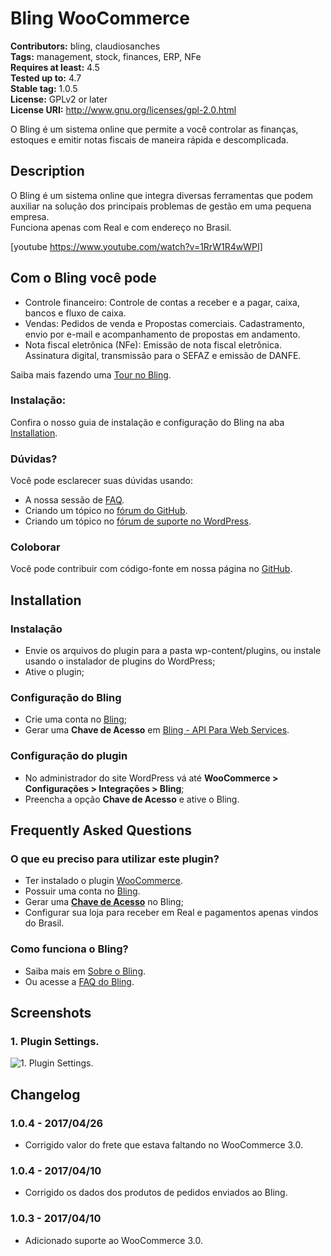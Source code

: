 # Bling WooCommerce #
**Contributors:** bling, claudiosanches  
**Tags:** management, stock, finances, ERP, NFe  
**Requires at least:** 4.5  
**Tested up to:** 4.7  
**Stable tag:** 1.0.5  
**License:** GPLv2 or later  
**License URI:** http://www.gnu.org/licenses/gpl-2.0.html  

O Bling é um sistema online que permite a você controlar as finanças, estoques e emitir notas fiscais de maneira rápida e descomplicada.

## Description ##

O Bling é um sistema online que integra diversas ferramentas que podem auxiliar na solução dos principais problemas de gestão em uma pequena empresa.  
Funciona apenas com Real e com endereço no Brasil.

[youtube https://www.youtube.com/watch?v=1RrW1R4wWPI]

## Com o Bling você pode ##

* Controle financeiro: Controle de contas a receber e a pagar, caixa, bancos e fluxo de caixa.
* Vendas: Pedidos de venda e Propostas comerciais. Cadastramento, envio por e-mail e acompanhamento de propostas em andamento.
* Nota fiscal eletrônica (NFe): Emissão de nota fiscal eletrônica. Assinatura digital, transmissão para o SEFAZ e emissão de DANFE.

Saiba mais fazendo uma [Tour no Bling](https://www.bling.com.br/tour/).

### Instalação: ###

Confira o nosso guia de instalação e configuração do Bling na aba [Installation](http://wordpress.org/extend/plugins/bling-woocommerce/installation/).

### Dúvidas? ###

Você pode esclarecer suas dúvidas usando:

* A nossa sessão de [FAQ](http://wordpress.org/extend/plugins/bling-woocommerce/faq/).
* Criando um tópico no [fórum do GitHub](https://github.com/organisys/bling-woocommerce/issues).
* Criando um tópico no [fórum de suporte no WordPress](http://wordpress.org/support/plugin/bling-woocommerce).

### Coloborar ###

Você pode contribuir com código-fonte em nossa página no [GitHub](https://github.com/organisys/bling-woocommerce).

## Installation ##

### Instalação ###

* Envie os arquivos do plugin para a pasta wp-content/plugins, ou instale usando o instalador de plugins do WordPress;
* Ative o plugin;

### Configuração do Bling ###

* Crie uma conta no [Bling](http://bling.com.br/);
* Gerar uma **Chave de Acesso** em [Bling - API Para Web Services](http://bling.com.br/configuracoes.api.web.services.php).

### Configuração do plugin ###

* No administrador do site WordPress vá até **WooCommerce > Configurações > Integrações > Bling**;
* Preencha a opção **Chave de Acesso** e ative o Bling.

## Frequently Asked Questions ##

### O que eu preciso para utilizar este plugin? ###

* Ter instalado o plugin [WooCommerce](http://wordpress.org/plugins/woocommerce/).
* Possuir uma conta no [Bling](http://bling.com.br/).
* Gerar uma **[Chave de Acesso](http://bling.com.br/configuracoes.api.web.services.php)** no Bling;
* Configurar sua loja para receber em Real e pagamentos apenas vindos do Brasil.

### Como funciona o Bling? ###

* Saiba mais em [Sobre o Bling](https://www.bling.com.br/tour/).
* Ou acesse a [FAQ do Bling](http://bling.com.br/faq.php).

## Screenshots ##

### 1. Plugin Settings. ###
![1. Plugin Settings.](http://ps.w.org/bling-woocommerce/assets/screenshot-1.png)


## Changelog ##

### 1.0.4 - 2017/04/26 ###

* Corrigido valor do frete que estava faltando no WooCommerce 3.0.

### 1.0.4 - 2017/04/10 ###

* Corrigido os dados dos produtos de pedidos enviados ao Bling.

### 1.0.3 - 2017/04/10 ###

* Adicionado suporte ao WooCommerce 3.0.
